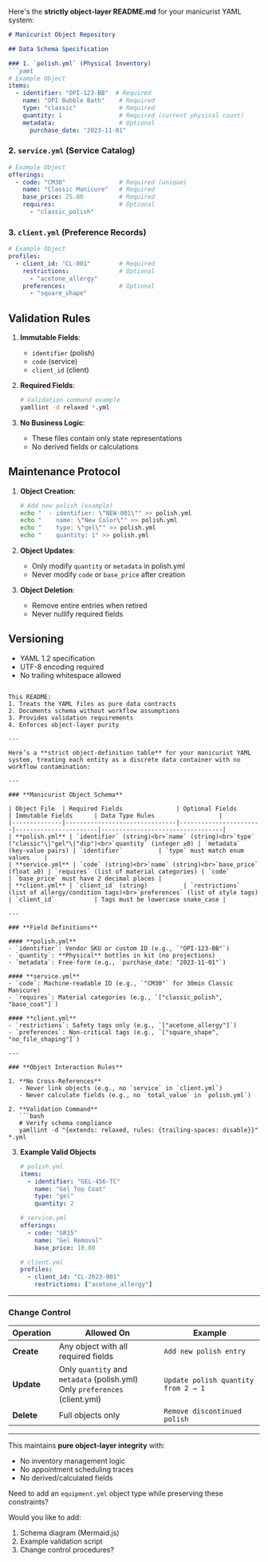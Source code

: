 Here's the **strictly object-layer README.md** for your manicurist YAML system:

```markdown
# Manicurist Object Repository

## Data Schema Specification

### 1. `polish.yml` (Physical Inventory)
```yaml
# Example Object
items:
  - identifier: "OPI-123-BB"  # Required
    name: "OPI Bubble Bath"    # Required
    type: "classic"            # Required
    quantity: 1                # Required (current physical count)
    metadata:                  # Optional
      purchase_date: "2023-11-01"
```

### 2. `service.yml` (Service Catalog)
```yaml
# Example Object
offerings:
  - code: "CM30"               # Required (unique)
    name: "Classic Manicure"   # Required
    base_price: 25.00          # Required
    requires:                  # Optional
      - "classic_polish"
```

### 3. `client.yml` (Preference Records)
```yaml
# Example Object
profiles:
  - client_id: "CL-001"        # Required
    restrictions:              # Optional
      - "acetone_allergy"
    preferences:               # Optional
      - "square_shape"
```

## Validation Rules

1. **Immutable Fields**:
   - `identifier` (polish)
   - `code` (service)
   - `client_id` (client)

2. **Required Fields**:
   ```bash
   # Validation command example
   yamllint -d relaxed *.yml
   ```

3. **No Business Logic**:
   - These files contain only state representations
   - No derived fields or calculations

## Maintenance Protocol

1. **Object Creation**:
   ```bash
   # Add new polish (example)
   echo "  - identifier: \"NEW-001\"" >> polish.yml
   echo "    name: \"New Color\"" >> polish.yml
   echo "    type: \"gel\"" >> polish.yml
   echo "    quantity: 1" >> polish.yml
   ```

2. **Object Updates**:
   - Only modify `quantity` or `metadata` in polish.yml
   - Never modify `code` or `base_price` after creation

3. **Object Deletion**:
   - Remove entire entries when retired
   - Never nullify required fields

## Versioning
- YAML 1.2 specification
- UTF-8 encoding required
- No trailing whitespace allowed

```

This README:
1. Treats the YAML files as pure data contracts
2. Documents schema without workflow assumptions
3. Provides validation requirements
4. Enforces object-layer purity

---

Here’s a **strict object-definition table** for your manicurist YAML system, treating each entity as a discrete data container with no workflow contamination:

---

### **Manicurist Object Schema**  

| Object File  | Required Fields               | Optional Fields       | Immutable Fields      | Data Type Rules                  |
|--------------|-------------------------------|-----------------------|-----------------------|----------------------------------|
| **polish.yml** | `identifier` (string)<br>`name` (string)<br>`type` ("classic"\|"gel"\|"dip")<br>`quantity` (integer ≥0) | `metadata` (key-value pairs) | `identifier`          | `type` must match enum values    |
| **service.yml** | `code` (string)<br>`name` (string)<br>`base_price` (float ≥0) | `requires` (list of material categories) | `code`                | `base_price` must have 2 decimal places |
| **client.yml** | `client_id` (string)          | `restrictions` (list of allergy/condition tags)<br>`preferences` (list of style tags) | `client_id`           | Tags must be lowercase snake_case |

---

### **Field Definitions**  

#### **polish.yml**  
- `identifier`: Vendor SKU or custom ID (e.g., `"OPI-123-BB"`)  
- `quantity`: **Physical** bottles in kit (no projections)  
- `metadata`: Free-form (e.g., `purchase_date: "2023-11-01"`)  

#### **service.yml**  
- `code`: Machine-readable ID (e.g., `"CM30"` for 30min Classic Manicure)  
- `requires`: Material categories (e.g., `["classic_polish", "base_coat"]`)  

#### **client.yml**  
- `restrictions`: Safety tags only (e.g., `["acetone_allergy"]`)  
- `preferences`: Non-critical tags (e.g., `["square_shape", "no_file_shaping"]`)  

---

### **Object Interaction Rules**  

1. **No Cross-References**  
   - Never link objects (e.g., no `service` in `client.yml`)  
   - Never calculate fields (e.g., no `total_value` in `polish.yml`)  

2. **Validation Command**  
   ```bash
   # Verify schema compliance
   yamllint -d "{extends: relaxed, rules: {trailing-spaces: disable}}" *.yml
   ```

3. **Example Valid Objects**  
   ```yaml
   # polish.yml
   items:
     - identifier: "GEL-456-TC"
       name: "Gel Top Coat"
       type: "gel"
       quantity: 2

   # service.yml
   offerings:
     - code: "GR15"
       name: "Gel Removal"
       base_price: 10.00

   # client.yml
   profiles:
     - client_id: "CL-2023-001"
       restrictions: ["acetone_allergy"]
   ```

---

### **Change Control**  
| Operation    | Allowed On                | Example                  |
|-------------|---------------------------|--------------------------|
| **Create**  | Any object with all required fields | `Add new polish entry` |
| **Update**  | Only `quantity` and `metadata` (polish.yml)<br>Only `preferences` (client.yml) | `Update polish quantity from 2 → 1` |
| **Delete**  | Full objects only          | `Remove discontinued polish` |

---

This maintains **pure object-layer integrity** with:  
- No inventory management logic  
- No appointment scheduling traces  
- No derived/calculated fields  

Need to add an `equipment.yml` object type while preserving these constraints?

Would you like to add:
1. Schema diagram (Mermaid.js)
2. Example validation script
3. Change control procedures?
